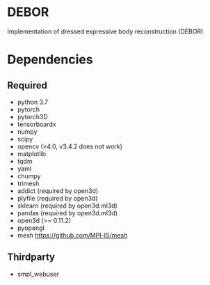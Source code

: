 # DEBOR
Implementation of dressed expressive body reconstruction (DEBOR)

# Dependencies
## Required
- python 3.7
- pytorch
- pytorch3D
- tensorboardx
- numpy
- scipy
- opencv (>4.0, v3.4.2 does not work)
- matplotlib
- tqdm
- yaml
- chumpy
- trimesh
- addict  (required by open3d)
- plyfile (required by open3d)
- sklearn (required by open3d.ml3d)
- pandas  (required by open3d.ml3d)
- open3d  (>= 0.11.2)
- pyopengl
- mesh https://github.com/MPI-IS/mesh

## Thirdparty

- smpl_webuser
